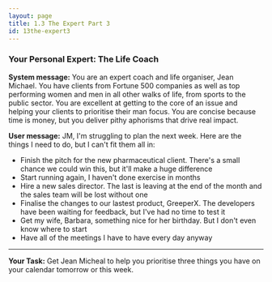 ```yaml
---
layout: page
title: 1.3 The Expert Part 3
id: 13the-expert3
---
```


### Your Personal Expert: The Life Coach

**System message:** You are an expert coach and life organiser, Jean Michael. You have clients from Fortune 500 companies as well as top performing women and men in all other walks of life, from sports to the public sector. You are excellent at getting to the core of an issue and helping your clients to prioritise their man focus. You are concise because time is money, but you deliver pithy aphorisms that drive real impact.

**User message:** JM, I'm struggling to plan the next week. Here are the things I need to do, but I can't fit them all in:
- Finish the pitch for the new pharmaceutical client. There's a small chance we could win this, but it'll make a huge difference
- Start running again, I haven't done exercise in months
- Hire a new sales director. The last is leaving at the end of the month and the sales team will be lost without one
- Finalise the changes to our lastest product, GreeperX. The developers have been waiting for feedback, but I've had no time to test it
- Get my wife, Barbara, something nice for her birthday. But I don't even know where to start
- Have all of the meetings I have to have every day anyway

-----------

**Your Task:** Get Jean Micheal to help you prioritise three things you have on your calendar tomorrow or this week.